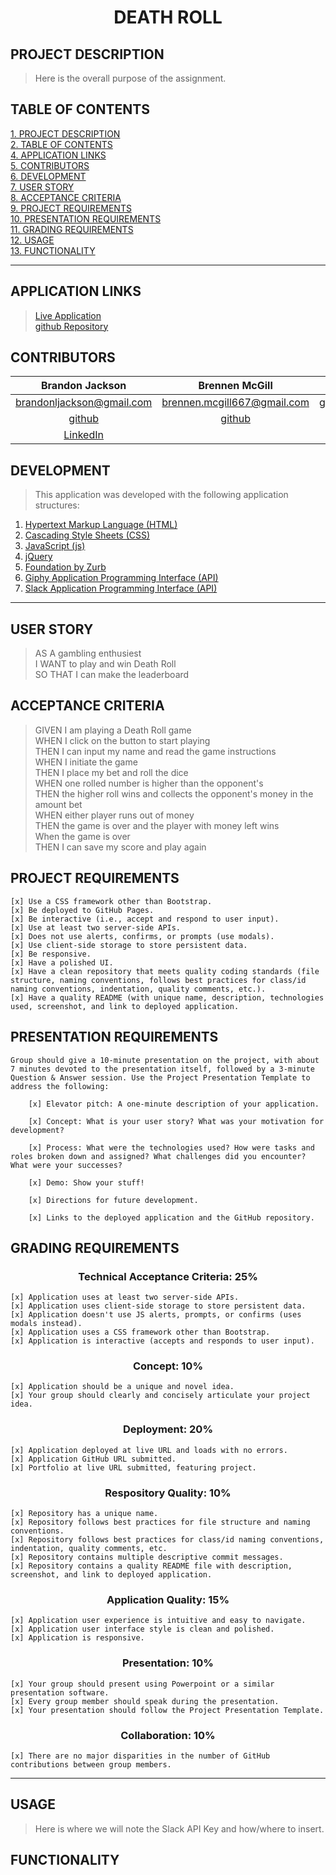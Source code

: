 # <center>**DEATH ROLL**</center>

## **PROJECT DESCRIPTION**
> Here is the overall purpose of the assignment.

## **TABLE OF CONTENTS** 
[1. PROJECT DESCRIPTION](#PROJECT-DESCRIPTION)  
[2. TABLE OF CONTENTS](#TABLE-OF-CONTENTS)  
[4. APPLICATION LINKS](#APPLICATION-LINKS)  
[5. CONTRIBUTORS](#CONTRIBUTORS)  
[6. DEVELOPMENT](#DEVELOPMENT)  
[7. USER STORY](#USER-STORY)  
[8. ACCEPTANCE CRITERIA](#ACCEPTANCE-CRITERIA)  
[9. PROJECT REQUIREMENTS](#PROJECT-REQUIREMENTS)  
[10. PRESENTATION REQUIREMENTS](#PRESENTATION-REQUIREMENTS)  
[11. GRADING REQUIREMENTS](#GRADING-REQUIREMENTS)  
[12. USAGE](#USAGE)  
[13. FUNCTIONALITY](#FUNCTIONALITY)  

---

## **APPLICATION LINKS**
> [Live Application](https://garves44.github.io/p1-death-roll/)  
> [github Repository](https://github.com/garves44/p1-death-roll)

## **CONTRIBUTORS** 
| Brandon Jackson | Brennen McGill | Jeremy Collins | Morgan Hansen |
| :------: | :------: |  :------: | :------: |
| <brandonljackson@gmail.com> | <brennen.mcgill667@gmail.com> | <garves44@gmail.com> | <mdhansen19@gmail.com> |
| [github](https://github.com/brandonljackson23) | [github](https://github.com/BrennenMcGill) | [github](https://github.com/garves44) | [github](https://github.com/mhans19) |
| [LinkedIn](https://www.linkedin.com/in/brandonljackson23/) |  | [LinkedIn](https://www.linkedin.com/in/jeremy-collins-209545194/) | [LinkedIn](https://www.linkedin.com/in/morgan-hansen-47235872/) |

## **DEVELOPMENT**
> This application was developed with the following application structures:
1. [Hypertext Markup Language (HTML)](https://developer.mozilla.org/en-US/docs/Web/HTML)
2. [Cascading Style Sheets (CSS)](https://developer.mozilla.org/en-US/docs/Web/CSS)
3. [JavaScript (js)](https://developer.mozilla.org/en-US/docs/Web/JavaScript)
4. [jQuery](https://jquery.com/)
5. [Foundation by Zurb](https://get.foundation/)
6. [Giphy Application Programming Interface (API)](https://developers.giphy.com/docs/api/)
7. [Slack Application Programming Interface (API)](https://api.slack.com/)

---

## **USER STORY**
> AS A gambling enthusiest  
> I WANT to play and win Death Roll  
> SO THAT I can make the leaderboard  

## **ACCEPTANCE CRITERIA**
> GIVEN I am playing a Death Roll game  
> WHEN I click on the button to start playing  
> THEN I can input my name and read the game instructions  
> WHEN I initiate the game  
> THEN I place my bet and roll the dice  
> WHEN one rolled number is higher than the opponent's  
> THEN the higher roll wins and collects the opponent's money in the amount bet  
> WHEN either player runs out of money  
> THEN the game is over and the player with money left wins  
> When the game is over  
> THEN I can save my score and play again  

## **PROJECT REQUIREMENTS**
    [x] Use a CSS framework other than Bootstrap.
    [x] Be deployed to GitHub Pages.
    [x] Be interactive (i.e., accept and respond to user input).
    [x] Use at least two server-side APIs.
    [x] Does not use alerts, confirms, or prompts (use modals).
    [x] Use client-side storage to store persistent data.
    [x] Be responsive.
    [x] Have a polished UI.
    [x] Have a clean repository that meets quality coding standards (file structure, naming conventions, follows best practices for class/id naming conventions, indentation, quality comments, etc.).
    [x] Have a quality README (with unique name, description, technologies used, screenshot, and link to deployed application.

## **PRESENTATION REQUIREMENTS**
    Group should give a 10-minute presentation on the project, with about 7 minutes devoted to the presentation itself, followed by a 3-minute Question & Answer session. Use the Project Presentation Template to address the following:

        [x] Elevator pitch: A one-minute description of your application.

        [x] Concept: What is your user story? What was your motivation for development?

        [x] Process: What were the technologies used? How were tasks and roles broken down and assigned? What challenges did you encounter? What were your successes?

        [x] Demo: Show your stuff!

        [x] Directions for future development.

        [x] Links to the deployed application and the GitHub repository.


## **GRADING REQUIREMENTS**

### <center>Technical Acceptance Criteria: 25%</center>
    [x] Application uses at least two server-side APIs.
    [x] Application uses client-side storage to store persistent data.
    [x] Application doesn't use JS alerts, prompts, or confirms (uses modals instead).
    [x] Application uses a CSS framework other than Bootstrap.
    [x] Application is interactive (accepts and responds to user input).

### <center>Concept: 10%</center>
    [x] Application should be a unique and novel idea.
    [x] Your group should clearly and concisely articulate your project idea.

### <center>Deployment: 20%</center>
    [x] Application deployed at live URL and loads with no errors.
    [x] Application GitHub URL submitted.
    [x] Portfolio at live URL submitted, featuring project.

### <center>Respository Quality: 10%</center>
    [x] Repository has a unique name.
    [x] Repository follows best practices for file structure and naming conventions.
    [x] Repository follows best practices for class/id naming conventions, indentation, quality comments, etc.
    [x] Repository contains multiple descriptive commit messages.
    [x] Repository contains a quality README file with description, screenshot, and link to deployed application.

### <center>Application Quality: 15%</center>
    [x] Application user experience is intuitive and easy to navigate.
    [x] Application user interface style is clean and polished.
    [x] Application is responsive.

### <center>Presentation: 10%</center>
    [x] Your group should present using Powerpoint or a similar presentation software.
    [x] Every group member should speak during the presentation.
    [x] Your presentation should follow the Project Presentation Template.

### <center>Collaboration: 10%</center>
    [x] There are no major disparities in the number of GitHub contributions between group members.

---

## **USAGE**
> Here is where we will note the Slack API Key and how/where to insert.

## **FUNCTIONALITY**
